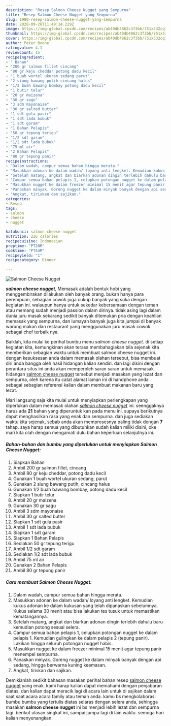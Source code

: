 ```yaml
---
description: "Resep Salmon Cheese Nugget yang Sempurna"
title: "Resep Salmon Cheese Nugget yang Sempurna"
slug: 1980-resep-salmon-cheese-nugget-yang-sempurna
date: 2020-09-26T11:49:14.229Z
image: https://img-global.cpcdn.com/recipes/ab40db4862c3f3bb/751x532cq70/salmon-cheese-nugget-foto-resep-utama.jpg
thumbnail: https://img-global.cpcdn.com/recipes/ab40db4862c3f3bb/751x532cq70/salmon-cheese-nugget-foto-resep-utama.jpg
cover: https://img-global.cpcdn.com/recipes/ab40db4862c3f3bb/751x532cq70/salmon-cheese-nugget-foto-resep-utama.jpg
author: Peter Boone
ratingvalue: 4.1
reviewcount: 15
recipeingredient:
- " Bahan"
- "200 gr salmon fillet cincang"
- "80 gr keju cheddar potong dadu kecil"
- "1 buah wortel ukuran sedang parut"
- "2 siung bawang putih cincang halus"
- "1/2 buah bawang bombay potong dadu kecil"
- "1 butir telur"
- "20 gr maizena"
- "30 gr sagu"
- "3 sdm mayonaise"
- "30 gr salted butter"
- "1 sdt gula pasir"
- "1 sdt lada bubuk"
- "1 sdt garam"
- "1 Bahan Pelapis"
- "50 gr tepung terigu"
- "1/2 sdt garam"
- "1/2 sdt lada bubuk"
- "75 ml air"
- "2 Bahan Pelapis"
- "80 gr tepung panir"
recipeinstructions:
- "Dalam wadah, campur semua bahan hingga merata."
- "Masukkan adonan ke dalam wadah/ loyang anti lengket. Kemudian kukus adonan ke dalam kukusan yang telah dipanaskan sebelumnya. Kukus selama 30 menit atau bisa lakukan tes tusuk untuk memastikan kematangannya."
- "Setelah matang, angkat dan biarkan adonan dingin terlebih dahulu baru kemudian potong sesuai selera."
- "Campur semua bahan pelapis 1, celupkan potongan nugget ke dalam pelapis 1. Kemudian gulingkan ke dalam pelapis 2 (tepung panir). Lakikan hingga seluruh potongan nugget habis."
- "Masukkan nugget ke dalam freezer minimal 15 menit agar tepung panir menempel sempurna."
- "Panaskan minyak. Goreng nugget ke dalam minyak banyak dengan api sedang, hingga berwarna kuning keemasan."
- "Angkat, tiriskan dan sajikan."
categories:
- Resep
tags:
- salmon
- cheese
- nugget

katakunci: salmon cheese nugget 
nutrition: 226 calories
recipecuisine: Indonesian
preptime: "PT20M"
cooktime: "PT44M"
recipeyield: "1"
recipecategory: Dinner

---
```



![Salmon Cheese Nugget](https://img-global.cpcdn.com/recipes/ab40db4862c3f3bb/751x532cq70/salmon-cheese-nugget-foto-resep-utama.jpg)

<b><i>salmon cheese nugget</i></b>, Memasak adalah bentuk hobi yang menggembirakan dilakukan oleh banyak orang. bukan hanya para perempuan, sebagian cowok juga cukup banyak yang suka dengan kegiatan ini. walaupun hanya untuk sekedar kebersamaan dengan teman atau memang sudah menjadi passion dalam dirinya. tidak asing lagi dalam dunia juru masak sekarang sedikit banyak ditemukan pria dengan keahlian memasak yang sempurna, dan lumayan banyak juga kita jumpai di banyak warung makan dan restaurant yang menggunakan juru masak cowok sebagai chef terbaik nya.



Baiklah, kita mulai ke perihal bumbu menu <i>salmon cheese nugget</i>. di setiap kegiatan kita, kemungkinan akan terasa membahagiakan bila sejenak kita memberikan sebagian waktu untuk membuat salmon cheese nugget ini. dengan kesuksesan anda dalam memasak olahan tersebut, bisa membuat diri anda bangga oleh hasil hidangan kalian sendiri. dan lagi disini dengan perantara situs ini anda akan memperoleh saran saran untuk memasak hidangan <u>salmon cheese nugget</u> tersebut menjadi masakan yang lezat dan sempurna, oleh karena itu catat alamat laman ini di handphone anda sebagai sebagian referensi kalian dalam membuat makanan baru yang lezat.


Mari langsung saja kita mulai untuk menyiapkan perlengkapan yang diperlukan dalam memasak olahan <u><i>salmon cheese nugget</i></u> ini. seenggaknya harus ada <b>21</b> bahan yang diperuntuk kan pada menu ini. supaya berikutnya dapat menghasilkan rasa yang enak dan sempurna. dan juga sediakan waktu kita sejenak, sebab anda akan memprosesnya paling tidak dengan <b>7</b> tahap. saya harap semua yang dibutuhkan sudah kalian miliki disini, oke mari kita olah dengan mengamati dulu bahan keperluan selanjutnya ini.

<!--inarticleads1-->

##### Bahan-bahan dan bumbu yang diperlukan untuk menyiapkan Salmon Cheese Nugget:

1. Siapkan  Bahan
1. Ambil 200 gr salmon fillet, cincang
1. Ambil 80 gr keju cheddar, potong dadu kecil
1. Gunakan 1 buah wortel ukuran sedang, parut
1. Gunakan 2 siung bawang putih, cincang halus
1. Gunakan 1/2 buah bawang bombay, potong dadu kecil
1. Siapkan 1 butir telur
1. Ambil 20 gr maizena
1. Gunakan 30 gr sagu
1. Ambil 3 sdm mayonaise
1. Ambil 30 gr salted butter
1. Siapkan 1 sdt gula pasir
1. Ambil 1 sdt lada bubuk
1. Siapkan 1 sdt garam
1. Siapkan 1 Bahan Pelapis
1. Sediakan 50 gr tepung terigu
1. Ambil 1/2 sdt garam
1. Sediakan 1/2 sdt lada bubuk
1. Ambil 75 ml air
1. Gunakan 2 Bahan Pelapis
1. Ambil 80 gr tepung panir




<!--inarticleads2-->

##### Cara membuat Salmon Cheese Nugget:

1. Dalam wadah, campur semua bahan hingga merata.
1. Masukkan adonan ke dalam wadah/ loyang anti lengket. Kemudian kukus adonan ke dalam kukusan yang telah dipanaskan sebelumnya. Kukus selama 30 menit atau bisa lakukan tes tusuk untuk memastikan kematangannya.
1. Setelah matang, angkat dan biarkan adonan dingin terlebih dahulu baru kemudian potong sesuai selera.
1. Campur semua bahan pelapis 1, celupkan potongan nugget ke dalam pelapis 1. Kemudian gulingkan ke dalam pelapis 2 (tepung panir). Lakikan hingga seluruh potongan nugget habis.
1. Masukkan nugget ke dalam freezer minimal 15 menit agar tepung panir menempel sempurna.
1. Panaskan minyak. Goreng nugget ke dalam minyak banyak dengan api sedang, hingga berwarna kuning keemasan.
1. Angkat, tiriskan dan sajikan.




Demikianlah sedikit bahasan masakan perihal bahan resep <u>salmon cheese nugget</u> yang enak. kami harap kalian dapat memahami dengan penjabaran diatas, dan kalian dapat meracik lagi di acara lain untuk di sajikan dalam saat saat acara acara family atau teman anda. kamu bs mengkolaborasi bumbu bumbu yang tertulis diatas selaras dengan selera anda, sehingga masakan <b>salmon cheese nugget</b> ini bs menjadi lebih lezat dan sempurna lagi. berikut ulasan singkat ini, sampai jumpa lagi di lain waktu. semoga hari kalian menyenangkan.
